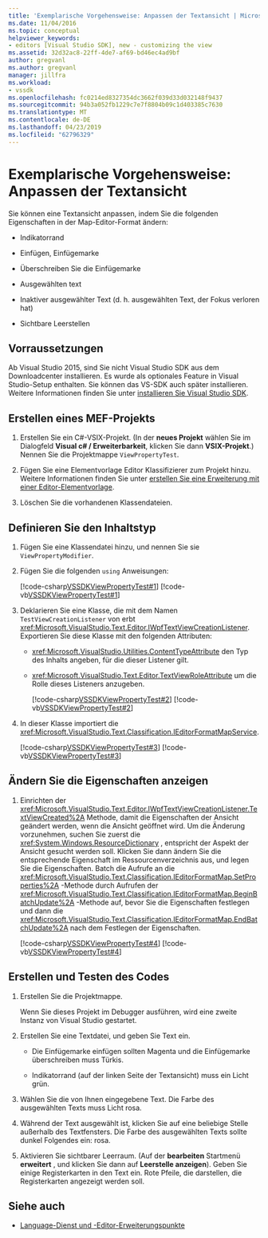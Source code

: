 ```yaml
---
title: 'Exemplarische Vorgehensweise: Anpassen der Textansicht | Microsoft-Dokumentation'
ms.date: 11/04/2016
ms.topic: conceptual
helpviewer_keywords:
- editors [Visual Studio SDK], new - customizing the view
ms.assetid: 32d32ac8-22ff-4de7-af69-bd46ec4ad9bf
author: gregvanl
ms.author: gregvanl
manager: jillfra
ms.workload:
- vssdk
ms.openlocfilehash: fc0214ed8327354dc3662f039d33d032148f9437
ms.sourcegitcommit: 94b3a052fb1229c7e7f8804b09c1d403385c7630
ms.translationtype: MT
ms.contentlocale: de-DE
ms.lasthandoff: 04/23/2019
ms.locfileid: "62796329"
---
```

# <a name="walkthrough-customize-the-text-view"></a>Exemplarische Vorgehensweise: Anpassen der Textansicht
Sie können eine Textansicht anpassen, indem Sie die folgenden Eigenschaften in der Map-Editor-Format ändern:

- Indikatorrand

- Einfügen, Einfügemarke

- Überschreiben Sie die Einfügemarke

- Ausgewählten text

- Inaktiver ausgewählter Text (d. h. ausgewählten Text, der Fokus verloren hat)

- Sichtbare Leerstellen

## <a name="prerequisites"></a>Vorraussetzungen
 Ab Visual Studio 2015, sind Sie nicht Visual Studio SDK aus dem Downloadcenter installieren. Es wurde als optionales Feature in Visual Studio-Setup enthalten. Sie können das VS-SDK auch später installieren. Weitere Informationen finden Sie unter [installieren Sie Visual Studio SDK](../extensibility/installing-the-visual-studio-sdk.md).

## <a name="create-a-mef-project"></a>Erstellen eines MEF-Projekts

1. Erstellen Sie ein C#-VSIX-Projekt. (In der **neues Projekt** wählen Sie im Dialogfeld **Visual c# / Erweiterbarkeit**, klicken Sie dann **VSIX-Projekt**.) Nennen Sie die Projektmappe `ViewPropertyTest`.

2. Fügen Sie eine Elementvorlage Editor Klassifizierer zum Projekt hinzu. Weitere Informationen finden Sie unter [erstellen Sie eine Erweiterung mit einer Editor-Elementvorlage](../extensibility/creating-an-extension-with-an-editor-item-template.md).

3. Löschen Sie die vorhandenen Klassendateien.

## <a name="define-the-content-type"></a>Definieren Sie den Inhaltstyp

1. Fügen Sie eine Klassendatei hinzu, und nennen Sie sie `ViewPropertyModifier`.

2. Fügen Sie die folgenden `using` Anweisungen:

    [!code-csharp[VSSDKViewPropertyTest#1](../extensibility/codesnippet/CSharp/walkthrough-customizing-the-text-view_1.cs)]
    [!code-vb[VSSDKViewPropertyTest#1](../extensibility/codesnippet/VisualBasic/walkthrough-customizing-the-text-view_1.vb)]

3. Deklarieren Sie eine Klasse, die mit dem Namen `TestViewCreationListener` von erbt <xref:Microsoft.VisualStudio.Text.Editor.IWpfTextViewCreationListener>. Exportieren Sie diese Klasse mit den folgenden Attributen:

   - <xref:Microsoft.VisualStudio.Utilities.ContentTypeAttribute> den Typ des Inhalts angeben, für die dieser Listener gilt.

   - <xref:Microsoft.VisualStudio.Text.Editor.TextViewRoleAttribute> um die Rolle dieses Listeners anzugeben.

     [!code-csharp[VSSDKViewPropertyTest#2](../extensibility/codesnippet/CSharp/walkthrough-customizing-the-text-view_2.cs)]
     [!code-vb[VSSDKViewPropertyTest#2](../extensibility/codesnippet/VisualBasic/walkthrough-customizing-the-text-view_2.vb)]

4. In dieser Klasse importiert die <xref:Microsoft.VisualStudio.Text.Classification.IEditorFormatMapService>.

    [!code-csharp[VSSDKViewPropertyTest#3](../extensibility/codesnippet/CSharp/walkthrough-customizing-the-text-view_3.cs)]
    [!code-vb[VSSDKViewPropertyTest#3](../extensibility/codesnippet/VisualBasic/walkthrough-customizing-the-text-view_3.vb)]

## <a name="change-the-view-properties"></a>Ändern Sie die Eigenschaften anzeigen

1. Einrichten der <xref:Microsoft.VisualStudio.Text.Editor.IWpfTextViewCreationListener.TextViewCreated%2A> Methode, damit die Eigenschaften der Ansicht geändert werden, wenn die Ansicht geöffnet wird. Um die Änderung vorzunehmen, suchen Sie zuerst die <xref:System.Windows.ResourceDictionary> , entspricht der Aspekt der Ansicht gesucht werden soll. Klicken Sie dann ändern Sie die entsprechende Eigenschaft im Ressourcenverzeichnis aus, und legen Sie die Eigenschaften. Batch die Aufrufe an die <xref:Microsoft.VisualStudio.Text.Classification.IEditorFormatMap.SetProperties%2A> -Methode durch Aufrufen der <xref:Microsoft.VisualStudio.Text.Classification.IEditorFormatMap.BeginBatchUpdate%2A> -Methode auf, bevor Sie die Eigenschaften festlegen und dann die <xref:Microsoft.VisualStudio.Text.Classification.IEditorFormatMap.EndBatchUpdate%2A> nach dem Festlegen der Eigenschaften.

     [!code-csharp[VSSDKViewPropertyTest#4](../extensibility/codesnippet/CSharp/walkthrough-customizing-the-text-view_4.cs)]
     [!code-vb[VSSDKViewPropertyTest#4](../extensibility/codesnippet/VisualBasic/walkthrough-customizing-the-text-view_4.vb)]

## <a name="build-and-test-the-code"></a>Erstellen und Testen des Codes

1. Erstellen Sie die Projektmappe.

     Wenn Sie dieses Projekt im Debugger ausführen, wird eine zweite Instanz von Visual Studio gestartet.

2. Erstellen Sie eine Textdatei, und geben Sie Text ein.

    - Die Einfügemarke einfügen sollten Magenta und die Einfügemarke überschreiben muss Türkis.

    - Indikatorrand (auf der linken Seite der Textansicht) muss ein Licht grün.

3. Wählen Sie die von Ihnen eingegebene Text. Die Farbe des ausgewählten Texts muss Licht rosa.

4. Während der Text ausgewählt ist, klicken Sie auf eine beliebige Stelle außerhalb des Textfensters. Die Farbe des ausgewählten Texts sollte dunkel Folgendes ein: rosa.

5. Aktivieren Sie sichtbarer Leerraum. (Auf der **bearbeiten** Startmenü **erweitert** , und klicken Sie dann auf **Leerstelle anzeigen**). Geben Sie einige Registerkarten in den Text ein. Rote Pfeile, die darstellen, die Registerkarten angezeigt werden soll.

## <a name="see-also"></a>Siehe auch
- [Language-Dienst und -Editor-Erweiterungspunkte](../extensibility/language-service-and-editor-extension-points.md)
